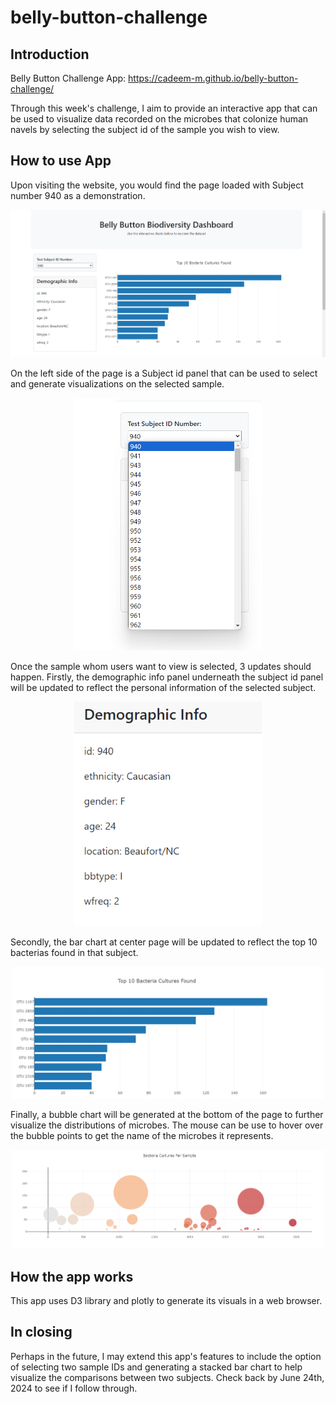 # belly-button-challenge



## Introduction
Belly Button Challenge App: https://cadeem-m.github.io/belly-button-challenge/

Through this week's challenge, I aim to provide an interactive app that can be used to visualize data recorded on the microbes that colonize human navels by selecting the subject id of the sample you wish to view.

## How to use App
Upon visiting the website, you would find the page loaded with Subject number 940 as a demonstration.

<p align="center">
<img src="Resources\Screenshot 2024-06-10 092240.png" width="900px">
</p>

On the left side of the page is a Subject id panel that can be used to select and generate visualizations on the selected sample.

<p align="center">
<img src="Resources\Screenshot 2024-06-10 092311.png" width="300px">
</p>

Once the sample whom users want to view is selected, 3 updates should happen. Firstly, the demographic info panel underneath the subject id panel will be updated to reflect the personal information of the selected subject.

<p align="center">
<img src="Resources\Screenshot 2024-06-10 142247.png" width="300px">
</p>

Secondly, the bar chart at center page will be updated to reflect the top 10 bacterias found in that subject.

<p align="center">
<img src="Resources\Screenshot 2024-06-10 142238.png" width="500px">
</p>

Finally, a bubble chart will be generated at the bottom of the page to further visualize the distributions of microbes. The mouse can be use to hover over the bubble points to get the name of the microbes it represents.

<p align="center">
<img src="Resources\Screenshot 2024-06-10 092333.png" width="500px">
</p>


## How the app works
This app uses D3 library and plotly to generate its visuals in a web browser.


## In closing
Perhaps in the future, I may extend this app's features to include the option of selecting two sample IDs and generating a stacked bar chart to help visualize the comparisons between two subjects. Check back by June 24th, 2024 to see if I follow through.


